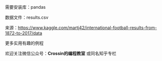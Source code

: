 需要安装库：pandas

数据文件：results.csv

来源：https://www.kaggle.com/martj42/international-football-results-from-1872-to-2017/data



更多实用有趣的例程

欢迎关注微信公众号：**Crossin的编程教室** 或同名知乎专栏